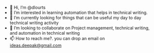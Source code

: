 - 👋 Hi, I’m @dlourts
- 👀 I’m interested in learning automation that helps in technical writing.
- 🌱 I’m currently looking for things that can be useful my day to day technical writing activity
- 💞️ I’m looking to collaborate on Project management, technical writing, and automation in technical writing
- 📫 How to reach me?. you can drop an email on ideas.deepak@gmail.com

<!---
dlourts/dlourts is a ✨ special ✨ repository because its `README.md` (this file) appears on your GitHub profile.
You can click the Preview link to take a look at your changes.
--->
